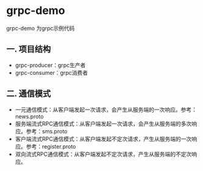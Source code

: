 # grpc-demo

grpc-demo 为grpc示例代码

## 一. 项目结构

- grpc-producer：grpc生产者
- grpc-consumer：grpc消费者

## 二. 通信模式

- 一元通信模式：从客户端发起一次请求，会产生从服务端的一次响应。参考：news.proto
- 服务端流式RPC通信模式：从客户端发起一次请求，会产生从服务端的多次响应。参考：sms.proto
- 客户端流式RPC通信模式：从客户端发起不定次请求，产生从服务端的一次响应。参考：register.proto
- 双向流式RPC通信模式：从客户端发起不定次请求，产生从服务端的不定次响应。